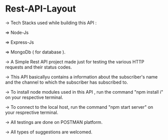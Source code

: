 # Rest-API-Layout

-> Tech Stacks used while building this API :

=> Node-Js

=> Express-Js

=> MongoDb ( for database ).



-> A Simple Rest API project made just for testing the various HTTP requests and their status codes.

-> This API basicallyu contains a  information about the subscriber's name and the channel to which the subscriber has subscribed to.


-> To install node modules used in this API , run the command "npm install i" on your respective terminal.


-> To connect to the local host, run the command "npm start server" on your resprective terminal.








-> All testings are done on POSTMAN platform.









-> All types of suggestions are welcomed.
